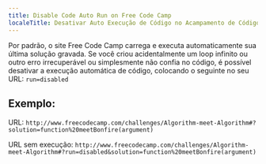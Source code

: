 ```yaml
---
title: Disable Code Auto Run on Free Code Camp
localeTitle: Desativar Auto Execução de Código no Acampamento de Código Gratuito
---
```

Por padrão, o site Free Code Camp carrega e executa automaticamente sua última solução gravada. Se você criou acidentalmente um loop infinito ou outro erro irrecuperável ou simplesmente não confia no código, é possível desativar a execução automática de código, colocando o seguinte no seu URL: `run=disabled`

## Exemplo:

URL: `http://www.freecodecamp.com/challenges/Algorithm-meet-Algorithm#?solution=function%20meetBonfire(argument)`

URL sem execução: `http://www.freecodecamp.com/challenges/Algorithm-meet-Algorithm#?run=disabled&solution=function%20meetBonfire(argument)`